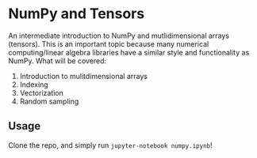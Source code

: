 # NumPy and Tensors
An intermediate introduction to NumPy and mutlidimensional arrays (tensors). This is an important topic because many numerical computing/linear algebra libraries have a similar style and functionality as NumPy. What will be covered:
1. Introduction to mulitdimensional arrays
2. Indexing
3. Vectorization
4. Random sampling

## Usage
Clone the repo, and simply run `jupyter-notebook numpy.ipynb`!

